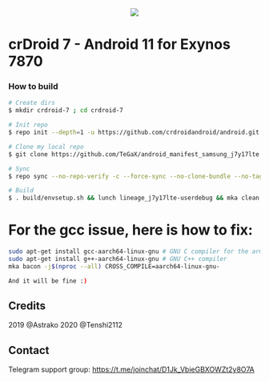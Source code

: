 <div style="text-align:center"><img src="https://img.xda-cdn.com/c0mIjR8lsiHM7l4KXowPzoLHRUE=/https%3A%2F%2Fimg.xda-cdn.com%2FnUBKZfMRYCotfvNioAnDwWlUuak%3D%2Fhttp%253A%252F%252Fi.imgur.com%252FBE3pE0l.png" /></div>

# crDroid 7 - Android 11 for Exynos 7870

### How to build ###

```bash
# Create dirs
$ mkdir crdroid-7 ; cd crdroid-7

# Init repo
$ repo init --depth=1 -u https://github.com/crdroidandroid/android.git -b 11.0

# Clone my local repo
$ git clone https://github.com/TeGaX/android_manifest_samsung_j7y17lte.git -b crdroid-7 .repo/local_manifests

# Sync
$ repo sync --no-repo-verify -c --force-sync --no-clone-bundle --no-tags --optimized-fetch --prune -j`nproc`

# Build
$ . build/envsetup.sh && lunch lineage_j7y17lte-userdebug && mka clean && mka bacon -j$(nproc --all)
```

# For the gcc issue, here is how to fix:
```bash
sudo apt-get install gcc-aarch64-linux-gnu # GNU C compiler for the arm64 architecture
sudo apt-get install g++-aarch64-linux-gnu # GNU C++ compiler
mka bacon -j$(nproc --all) CROSS_COMPILE=aarch64-linux-gnu-

And it will be fine :)
```

## Credits
2019 @Astrako
2020 @Tenshi2112

## Contact
Telegram support group: https://t.me/joinchat/D1Jk_VbieGBXOWZt2y8O7A
